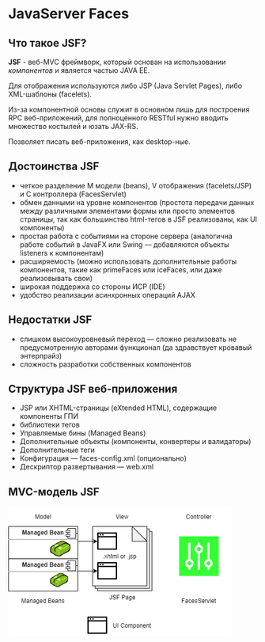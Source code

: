 # JavaServer Faces

## Что такое JSF?

**JSF** - веб-MVC фреймворк, который основан на использовании *компонентов* и является частью JAVA EE.

Для отображения используются либо JSP (Java Servlet Pages), либо XML-шаблоны (facelets).

Из-за компонентной основы служит в основном лишь для построения RPC веб-приложений, для полноценного RESTful нужно вводить множество костылей и юзать JAX-RS.

Позволяет писать веб-приложения, как desktop-ные.

## Достоинства JSF

+ четкое разделение M модели (beans), V отображения (facelets/JSP) и C контроллера (FacesServlet)
+ обмен данными на уровне компонентов (простота передачи данных между различными элементами формы или просто элементов страницы, так как большинство html-тегов в JSF реализованы, как UI компоненты)
+ простая работа с событиями на стороне сервера (аналогична работе событий в JavaFX или Swing — добавляются объекты listeners к компонентам)
+ расширяемость (можно использовать дополнительные работы компонентов, такие как primeFaces или iceFaces, или даже реализовывать свои)
+ широкая поддержка со стороны ИСР (IDE)
+ удобство реализации асинхронных операций AJAX

## Недостатки JSF

+ слишком высокоуровневый переход — сложно реализовать не предусмотренную авторами функционал (да здравствует кровавый энтерпрайз)
+ сложность разработки собственных компонентов

## Структура JSF веб-приложения

+ JSP или XHTML-страницы (eXtended HTML), содержащие компоненты ГПИ
+ библиотеки тегов
+ Управляемые бины (Managed Beans)
+ Дополнительные объекты (компоненты, конвертеры и валидаторы)
+ Дополнительные теги
+ Конфигурация — faces-config.xml (опционально)
+ Дескриптор развертывания — web.xml

## MVC-модель JSF

![mvcjsf](/mvcjsf.png "mvcjsf")